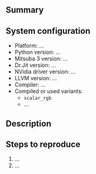 <!--
Please look at the existing list of Issues https://github.com/mitsuba-renderer/mitsuba3/issues
If a related issue already exists, please comment there instead.

For Feature Request and Other Questions, please open a new discussion on the
Discussions page: https://github.com/mitsuba-renderer/mitsuba3/discussions
-->

## Summary

<!-- A brief description of your issue -->

## System configuration

<!-- Information regarding your system configuration -->

- Platform: ...
- Python version: ...
- Mitsuba 3 version: ... <!-- Commit hash if Mitsuba 3 was compiled locally -->
- Dr.Jit version: ...
- NVidia driver version: ...
- LLVM version: ...
- Compiler: ... <!-- If Mitsuba 3 was compiled locally -->
- Compiled or used variants:
    * `scalar_rgb`
    * ...

## Description

<!-- A full description of your issue -->

## Steps to reproduce

<!-- Enumerate the steps to follow in order to reproduce the issue -->

1. ...
2. ...

